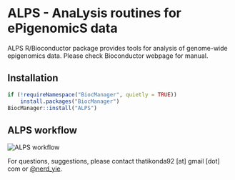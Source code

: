 
# ALPS - AnaLysis routines for ePigenomicS data

ALPS R/Bioconductor package provides tools for analysis of genome-wide
epigenomics data. Please check Bioconductor webpage for manual.

## Installation

```R
if (!requireNamespace("BiocManager", quietly = TRUE))
    install.packages("BiocManager")
BiocManager::install("ALPS")
```

## ALPS workflow

![ALPS workflow](inst/figures/README-ALPS-overview.png)

For questions, suggestions, please contact thatikonda92 [at] gmail [dot] com or
[@nerd_yie](https://twitter.com/nerd_yie).
